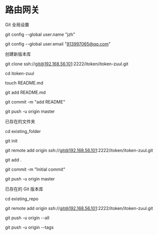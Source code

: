 # 路由网关

Git 全局设置

git config --global user.name "jzh"

git config --global user.email "813997065@qq.com"

创建新版本库

git clone ssh://git@192.168.56.101:2222/itoken/itoken-zuul.git

cd itoken-zuul

touch README.md

git add README.md

git commit -m "add README"

git push -u origin master

已存在的文件夹

cd existing_folder

git init

git remote add origin ssh://git@192.168.56.101:2222/itoken/itoken-zuul.git

git add .

git commit -m "Initial commit"

git push -u origin master

已存在的 Git 版本库

cd existing_repo

git remote add origin ssh://git@192.168.56.101:2222/itoken/itoken-zuul.git

git push -u origin --all

git push -u origin --tags